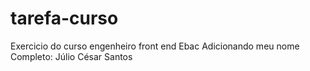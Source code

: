 # tarefa-curso
Exercicio do curso engenheiro front end Ebac
Adicionando meu nome Completo: Júlio César Santos
